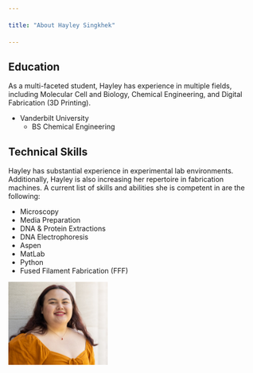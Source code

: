 ```yaml
---

title: "About Hayley Singkhek"

---
```


## Education

As a multi-faceted student, Hayley has experience in multiple fields, including Molecular Cell and Biology, Chemical Engineering, and  Digital Fabrication (3D Printing).

* Vanderbilt University
  * BS Chemical Engineering

## Technical Skills

Hayley has substantial experience in experimental lab environments. Additionally, Hayley is also increasing her repertoire in fabrication machines. A current list of skills and abilities she is competent in are the following:

* Microscopy
* Media Preparation
* DNA & Protein Extractions
* DNA Electrophoresis 
* Aspen
* MatLab
* Python
* Fused Filament Fabrication (FFF)



<img src="/assets/img/Hayley Headshot Cropped.jpg" alt="Hayley Singkhek" style="width:200px;"/>

